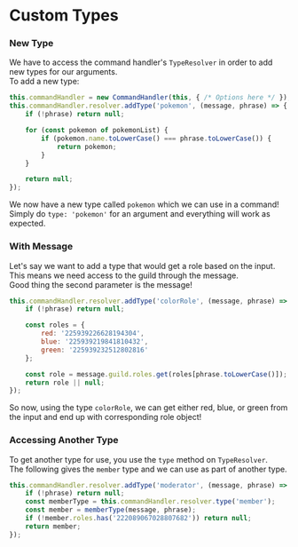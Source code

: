 # Custom Types

### New Type

We have to access the command handler's `TypeResolver` in order to add new types for our arguments.  
To add a new type:  

```js
this.commandHandler = new CommandHandler(this, { /* Options here */ });
this.commandHandler.resolver.addType('pokemon', (message, phrase) => {
    if (!phrase) return null;

    for (const pokemon of pokemonList) {
        if (pokemon.name.toLowerCase() === phrase.toLowerCase()) {
            return pokemon;
        }
    }

    return null;
});
```

We now have a new type called `pokemon` which we can use in a command!  
Simply do `type: 'pokemon'` for an argument and everything will work as expected.  

### With Message

Let's say we want to add a type that would get a role based on the input.  
This means we need access to the guild through the message.  
Good thing the second parameter is the message!  

```js
this.commandHandler.resolver.addType('colorRole', (message, phrase) => {
    if (!phrase) return null;

    const roles = {
        red: '225939226628194304',
        blue: '225939219841810432',
        green: '225939232512802816'
    };

    const role = message.guild.roles.get(roles[phrase.toLowerCase()]);
    return role || null;
});
```

So now, using the type `colorRole`, we can get either red, blue, or green from the input and end up with corresponding role object!  

### Accessing Another Type

To get another type for use, you use the `type` method on `TypeResolver`.  
The following gives the `member` type and we can use as part of another type.  

```js
this.commandHandler.resolver.addType('moderator', (message, phrase) => {
    if (!phrase) return null;
    const memberType = this.commandHandler.resolver.type('member');
    const member = memberType(message, phrase);
    if (!member.roles.has('222089067028807682')) return null;
    return member;
});
```
